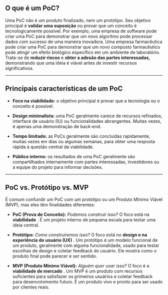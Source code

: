 ## O que é um PoC?

Uma PoC não é um produto finalizado, nem um protótipo. Seu objetivo principal é **validar uma suposição** ou provar que um conceito é tecnologicamente possível. Por exemplo, uma empresa de software pode criar uma PoC para demonstrar que um novo algoritmo pode processar dados com sucesso de uma maneira inovadora. Uma empresa farmacêutica pode criar uma PoC para demonstrar que um novo composto farmacêutico pode atingir um efeito biológico específico em um ambiente de laboratório. Trata-se de **reduzir riscos** e **obter a adesão das partes interessadas,** demonstrando que uma ideia é viável antes de investir recursos significativos.

---

## Principais características de um PoC

- **Foco na viabilidade:** o objetivo principal é provar que a tecnologia ou o conceito é possível.
    
- **Design minimalista:** uma PoC geralmente carece de recursos refinados, interface de usuário (IU) ou funcionalidades abrangentes. Muitas vezes, é apenas uma demonstração de back-end.
    
- **Tempo limitado:** as PoCs geralmente são concluídas rapidamente, muitas vezes em dias ou algumas semanas, para obter uma resposta rápida à questão central da viabilidade.
    
- **Público interno:** os resultados de uma PoC geralmente são compartilhados internamente com partes interessadas, investidores ou a equipe do projeto para informar decisões.
    

---

## PoC vs. Protótipo vs. MVP

É comum confundir um PoC com um protótipo ou um Produto Mínimo Viável (MVP), mas eles têm finalidades diferentes:

- **PoC (Prova de Conceito):** _Podemos construir isso?_ O foco está na **viabilidade** . É um projeto interno de pequena escala para testar uma ideia central.
    
- **Protótipo:** _Como construiremos isso?_ O foco está no **design e na experiência do usuário (UX)** . Um protótipo é um modelo funcional de um produto, geralmente com alguma funcionalidade, usado para testar escolhas de design e coletar feedback do usuário. Ele mostra como o produto final pode parecer e ser sentido.
    
- **MVP (Produto Mínimo Viável):** _Alguém quer usar isso?_ O foco é a **viabilidade de mercado** . Um MVP é um produto com recursos suficientes para satisfazer os primeiros usuários e coletar feedback para desenvolvimento futuro. É um produto vivo e pronto para ser usado por clientes reais.